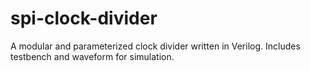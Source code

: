 # spi-clock-divider
A modular and parameterized clock divider written in Verilog. Includes testbench and waveform for simulation.
